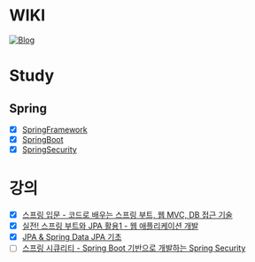 # WIKI
[![Blog](https://img.shields.io/badge/Blog-https://gimeast.tistory.com/-green.svg)](https://gimeast.tistory.com/)

# Study

## Spring
* [x] [SpringFramework](https://github.com/gimeast/2023_springFW)
* [x] [SpringBoot](https://github.com/gimeast/2023_springboot)
* [x] [SpringSecurity](https://github.com/gimeast/springsecurity_in_action)

# 강의
* [x] [스프링 입문 - 코드로 배우는 스프링 부트, 웹 MVC, DB 접근 기술](https://www.inflearn.com/course/%EC%8A%A4%ED%94%84%EB%A7%81-%EC%9E%85%EB%AC%B8-%EC%8A%A4%ED%94%84%EB%A7%81%EB%B6%80%ED%8A%B8)
* [x] [실전! 스프링 부트와 JPA 활용1 - 웹 애플리케이션 개발](https://www.inflearn.com/course/%EC%8A%A4%ED%94%84%EB%A7%81%EB%B6%80%ED%8A%B8-JPA-%ED%99%9C%EC%9A%A9-1)
* [x] [JPA & Spring Data JPA 기초](https://www.inflearn.com/course/jpa-spring-data-%EA%B8%B0%EC%B4%88)
* [ ] [스프링 시큐리티 - Spring Boot 기반으로 개발하는 Spring Security](https://www.inflearn.com/course/%EC%BD%94%EC%96%B4-%EC%8A%A4%ED%94%84%EB%A7%81-%EC%8B%9C%ED%81%90%EB%A6%AC%ED%8B%B0)
